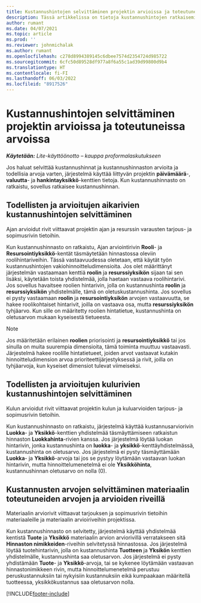 ```yaml
---
title: Kustannushintojen selvittäminen projektin arvioissa ja toteutuneissa arvoissa
description: Tässä artikkelissa on tietoja kustannushintojen ratkaisemisesta projektin arvioissa ja toteutuneissa arvoissa.
author: rumant
ms.date: 04/07/2021
ms.topic: article
ms.prod: ''
ms.reviewer: johnmichalak
ms.author: rumant
ms.openlocfilehash: c278d8994389145c6dbee7574d2354724d985722
ms.sourcegitcommit: 6cfc50d89528df977a8f6a55c1ad39d99800d9b4
ms.translationtype: HT
ms.contentlocale: fi-FI
ms.lasthandoff: 06/03/2022
ms.locfileid: "8917526"
---
```

# <a name="resolve-cost-prices-on-project-estimates-and-actuals"></a>Kustannushintojen selvittäminen projektin arvioissa ja toteutuneissa arvoissa 

_**Käytetään:** Lite-käyttöönotto – kauppa proformalaskutukseen_

Jos haluat selvittää kustannushinnat ja kustannushinnaston arvioita ja todellisia arvoja varten, järjestelmä käyttää liittyvän projektin **päivämäärä**-, **valuutta**- ja **hankintayksikkö**-kenttien tietoja. Kun kustannushinnasto on ratkaistu, sovellus ratkaisee kustannushinnan.

## <a name="resolving-cost-rates-on-actual-and-estimate-lines-for-time"></a>Todellisten ja arvioitujen aikarivien kustannushintojen selvittäminen

Ajan arvioidut rivit viittaavat projektin ajan ja resurssin varausten tarjous- ja sopimusrivin tietoihin.

Kun kustannushinnasto on ratkaistu, Ajan arviointirivin **Rooli**- ja **Resursointiyksikkö**-kentät täsmäytetään hinnastossa oleviin roolihintariveihin. Tässä vastaavuudessa oletetaan, että käytät työn kustannushintojen vakiohinnoitteludimensioita. Jos olet määrittänyt järjestelmän vastaamaan kenttiä **roolin** ja **resurssiyksikön** sijaan tai sen lisäksi, käytetään toista yhdistelmää, jolla haetaan vastaava roolihintarivi. Jos sovellus havaitsee roolien hintarivin, jolla on kustannushinta **roolin** ja **resurssiyksikön** yhdistelmälle, tämä on oletuskustannushinta. Jos sovellus ei pysty vastaamaan **roolin** ja **resursointiyksikön** arvojen vastaavuutta, se hakee roolikohtaiset hintarivit, joilla on vastaava osa, mutta **resurssiyksikön** tyhjäarvo. Kun sille on määritetty roolien hintatietue, kustannushinta on oletusarvon mukaan kyseisestä tietueesta. 

> [!NOTE]
> Jos määritetään erilainen **roolien** priorisointi ja **resursointiyksikkö** tai jos sinulla on muita suurempia dimensioita, tämä toiminta muuttuu vastaavasti. Järjestelmä hakee roolille hintatietueet, joiden arvot vastaavat kutakin hinnoitteludimension arvoa prioriteettijärjestyksessä ja rivit, joilla on tyhjäarvoja, kun kyseiset dimensiot tulevat viimeiseksi.

## <a name="resolving-cost-rates-on-actual-and-estimate-lines-for-expense"></a>Todellisten ja arvioitujen kulurivien kustannushintojen selvittäminen

Kulun arvioidut rivit viittaavat projektin kulun ja kuluarvioiden tarjous- ja sopimusrivin tietoihin.

Kun kustannushinnasto on ratkaistu, järjestelmä käyttää kustannusarviorivin **Luokka**- ja **Yksikkö**-kenttien yhdistelmää täsmäyttämiseen ratkaistun hinnaston **Luokkahinta**-rivien kanssa. Jos järjestelmä löytää luokan hintarivin, jonka kustannushinta on **luokka**- ja **yksikkö**-kenttäyhdistelmässä, kustannushinta on oletusarvo. Jos järjestelmä ei pysty täsmäyttämään **Luokka**- ja **Yksikkö**-arvoja tai jos se pystyy löytämään vastaavan luokan hintarivin, mutta hinnoittelumenetelmä ei ole **Yksikköhinta**, kustannushinnan oletusarvo on nolla (0).

## <a name="resolving-cost-rates-on-actual-and-estimate-lines-for-material"></a>Kustannusten arvojen selvittäminen materiaalin toteutuneiden arvojen ja arvioiden riveillä

Materiaalin arviorivit viittaavat tarjouksen ja sopimusrivin tietoihin materiaaleille ja materiaalin arvioiriveihin projektissa.

Kun kustannushinnasto on selvitetty, järjestelmä käyttää yhdistelmää kentistä **Tuote** ja **Yksikkö** materiaalin arvion arviorivillä verratakseen sitä **Hinnaston nimikkeiden**-riveihin selvitetyssä hinnastossa. Jos järjestelmä löytää tuotehintarivin, jolla on kustannushinta **Tuotteen** ja **Yksikön** kenttien yhdistelmälle, kustannushinta saa oletusarvon. Jos järjestelmä ei pysty yhdistämään **Tuote**- ja **Yksikkö**-arvoja, tai se kykenee löytämään vastaavan hinnastonimikkeen rivin, mutta hinnoittelumenetelmä perustuu peruskustannuksiin tai nykyisiin kustannuksiin eikä kumpaakaan määritellä tuotteessa, yksikkökustannus saa oletusarvon nolla.


[!INCLUDE[footer-include](../../includes/footer-banner.md)]
